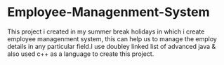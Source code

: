 # Employee-Managenment-System
This project i created in my summer break holidays in which i create employee managenment system, this can help us to manage the employ details in any particular field.I use doubley linked list of advanced java & also used c++ as a language to create this project.
